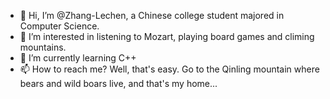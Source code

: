- 👋 Hi, I’m @Zhang-Lechen, a Chinese college student majored in Computer Science.
- 👀 I’m interested in listening to Mozart, playing board games and climing mountains.
- 🌱 I’m currently learning C++
- 📫 How to reach me? Well, that's easy. Go to the Qinling mountain where bears and wild boars live, and that's my home...

<!---
Zhang-Lechen/Zhang-Lechen is a ✨ special ✨ repository because its `README.md` (this file) appears on your GitHub profile.
You can click the Preview link to take a look at your changes.
--->
